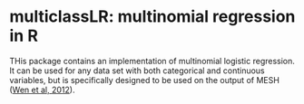 multiclassLR: multinomial regression in R  
============
THis package contains an implementation of multinomial logistic regression. It can be used for any data set with both categorical and continuous variables, but is specifically designed to be used on the output of MESH ([Wen et al, 2012]). 


<!-- links -->
[Wen et al, 2012]:http://arxiv.org/abs/1111.1210